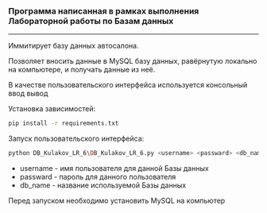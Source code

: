 ### Программа написанная в рамках выполнения Лабораторной работы по Базам данных

---

Иммитирует базу данных автосалона.

Позволяет вносить данные в  MySQL базу данных, равёрнутую локально на компьютере, и получать данные из неё.

В качестве пользовательского интерфейса используется консольный ввод вывод

Установка зависимостей:
```bash
pip install -r requirements.txt
```

Запуск пользовательского интерфейса:
```bash
python DB_Kulakov_LR_6\DB_Kulakov_LR_6.py <username> <passward> <db_name>
```
* username - имя пользователя для данной Базы данных
* passward - пароль для данного пользователя
* db_name - название используемой Базы данных

Перед запуском необходимо установить MySQL на компьютер
